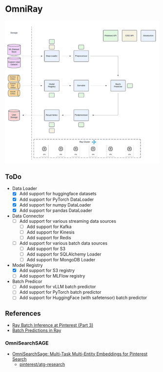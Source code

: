 # OmniRay

![OmniRay Architecture](./assets/imgs/architecture.png)

## ToDo

- Data Loader
    - [x] Add support for huggingface datasets
    - [x] Add support for PyTorch DataLoader
    - [x] Add support for numpy DataLoader
    - [x] Add support for pandas DataLoader
- Data Connector
    - [ ] Add support for various streaming data sources
        - [ ] Add support for Kafka
        - [ ] Add support for Kinesis
        - [ ] Add support for Redis
    - [ ] Add support for various batch data sources
        - [ ] Add support for S3
        - [ ] Add support for SQLAlchemy Loader
        - [ ] Add support for MongoDB Loader
- Model Registry
    - [x] Add support for S3 registry
    - [ ] Add support for MLFlow registry
- Batch Predicor
    - [ ] Add support for vLLM batch predictor
    - [ ] Add support for PyTorch batch predictor
    - [ ] Add support for HuggingFace (with safetensor) batch predictor

## References

- [Ray Batch Inference at Pinterest (Part 3)](https://medium.com/pinterest-engineering/ray-batch-inference-at-pinterest-part-3-4faeb652e385)
- [Batch Predictions in Ray](https://docs.ray.io/en/latest/ray-core/examples/batch_prediction.html)

### OmniSearchSAGE

- [OmniSearchSage: Multi-Task Multi-Entity Embeddings for Pinterest Search](https://arxiv.org/abs/2404.16260)
    - [pinterest/atg-research](https://github.com/pinterest/atg-research)
